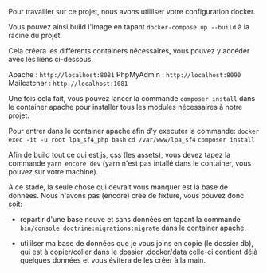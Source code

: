 Pour travailler sur ce projet, nous avons utililser votre configuration docker.

Vous pouvez ainsi build l'image en tapant `docker-compose up --build` à la racine du projet.

Cela créera les différents containers nécessaires, vous pouvez y accéder avec les liens ci-dessous.

Apache : `http://localhost:8081`
PhpMyAdmin : `http://localhost:8090`
Mailcatcher : `http://localhost:1081`

Une fois celà fait, vous pouvez lancer la commande `composer install` dans le container apache pour installer tous les modules nécessaires à notre projet.

Pour entrer dans le container apache afin d'y executer la commande: 
`docker exec -it -u root lpa_sf4_php bash`
`cd /var/www/lpa_sf4`
`composer install`

Afin de build tout ce qui est js, css (les assets), vous devez tapez la commande `yarn encore dev` (yarn n'est pas intallé dans le container, vous pouvez sur votre machine).

A ce stade, la seule chose qui devrait vous manquer est la base de données.
Nous n'avons pas (encore) crée de fixture, vous pouvez donc soit:
 -  repartir d'une base neuve et sans données en tapant la commande `bin/console doctrine:migrations:migrate` dans le container apache.
 
 -  utililser ma base de données que je vous joins en copie (le dossier db), qui est à copier/coller dans le dossier .docker/data  celle-ci contient déjà quelques données et vous évitera de les créer à la main.

